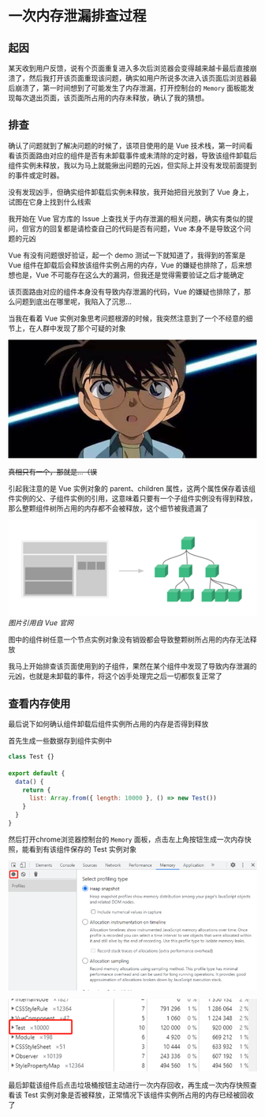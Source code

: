 # 一次内存泄漏排查过程

## 起因

某天收到用户反馈，说有个页面重复进入多次后浏览器会变得越来越卡最后直接崩溃了，然后我打开该页面重现该问题，确实如用户所说多次进入该页面后浏览器最后崩溃了，第一时间想到了可能发生了内存泄漏，打开控制台的 `Memory` 面板能发现每次退出页面，该页面所占用的内存未释放，确认了我的猜想。

## 排查

确认了问题就到了解决问题的时候了，该项目使用的是 Vue 技术栈，第一时间看看该页面路由对应的组件是否有未卸载事件或未清除的定时器，导致该组件卸载后组件实例未释放，我以为马上就能揪出问题的元凶，但实际上并没有发现前面提到的事件或定时器。

没有发现凶手，但确实组件卸载后实例未释放，我开始把目光放到了 Vue 身上，试图在它身上找到什么线索

我开始在 Vue 官方库的 Issue 上查找关于内存泄漏的相关问题，确实有类似的提问，但官方的回复都是请检查自己的代码是否有问题，Vue 本身不是导致这个问题的元凶

Vue 有没有问题很好验证，起一个 demo 测试一下就知道了，我得到的答案是 Vue 组件在卸载后会释放该组件实例占用的内存，Vue 的嫌疑也排除了，后来想想也是，Vue 不可能存在这么大的漏洞，但我还是觉得需要验证之后才能确定

该页面路由对应的组件本身没有导致内存泄漏的代码，Vue 的嫌疑也排除了，那么问题到底出在哪里呢，我陷入了沉思...

当我在看着 Vue 实例对象思考问题根源的时候，我突然注意到了一个不经意的细节上，在人群中发现了那个可疑的对象

![04](./images/04.png)

~~真相只有一个，那就是...（误~~

引起我注意的是 Vue 实例对象的 parent、children 属性，这两个属性保存着该组件实例的父、子组件实例的引用，这意味着只要有一个子组件实例没有得到释放，那么整颗组件树所占用的内存都不会被释放，这个细节被我遗漏了

![03](./images/03.png)
*图片引用自 Vue 官网*

图中的组件树任意一个节点实例对象没有销毁都会导致整颗树所占用的内存无法释放

我马上开始排查该页面使用到的子组件，果然在某个组件中发现了导致内存泄漏的元凶，也就是未卸载的事件，将这个凶手处理完之后一切都恢复正常了

## 查看内存使用

最后说下如何确认组件卸载后组件实例所占用的内存是否得到释放

首先生成一些数据存到组件实例中

```javascript
class Test {}

export default {
  data() {
    return {
      list: Array.from({ length: 10000 }, () => new Test())
    }
  }
}
```

然后打开chrome浏览器控制台的 `Memory` 面板，点击左上角按钮生成一次内存快照，能看到有该组件保存的 Test 实例对象

![01](./images/01.png)

![02](./images/02.png)

最后卸载该组件后点击垃圾桶按钮主动进行一次内存回收，再生成一次内存快照查看该 Test 实例对象是否被释放，正常情况下该组件实例所占用的内存已经被回收了
